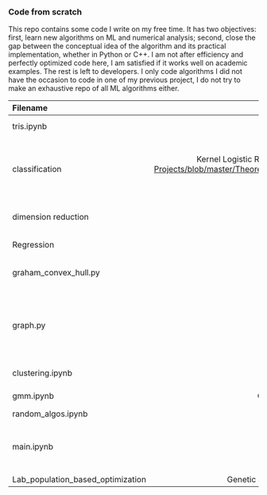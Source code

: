 ### Code from scratch
This repo contains some code I write on my free time. It has two objectives: first, learn new algorithms on ML and numerical analysis; second, close the gap between the conceptual idea of the algorithm and its practical implementation, whether in Python or C++. I am not after efficiency and perfectly optimized code here, I am satisfied if it works well on academic examples. The rest is left to developers. I only code algorithms I did not have the occasion to code in one of my previous project, I do not try to make an exhaustive repo of all ML algorithms either.

| Filename     | Algorithms  |  Returns:    |
| :---        |    :----:   |          ---: |
| tris.ipynb   | Quick sort, Merge sort, Insertion sort, Heap sort  | An array sorted |
| classification  |  Kernel Logistic Regression, kernel k-NN, [SVM](https://github.com/roomate/MVA-Projects/blob/master/Kernel_Methods/Homework/homework2.ipynb), [logistic NN]((https://github.com/roomate/MVA-Projects/blob/master/Theoretical%20Foundations%20of%20Deep%20Learning/TP3_uncertainty_applications.ipynb), [Bayesian logistic NN](https://github.com/roomate/MVA-Projects/blob/master/Theoretical%20Foundations%20of%20Deep%20Learning/TP2_Approximate_Inference.ipynb) & [KFDA](https://github.com/roomate/MVA-Projects/blob/master/Kernel_Methods/Kaggle_challenge/KFDA.py)| A logistic classifer & k-Nearest Neighbours with kernel tricks  |
| dimension reduction | [PCA](https://github.com/roomate/MVA-Projects/blob/master/Kernel_Methods/Homework/homework2.ipynb) | Reduce data dimension |
| Regression | [Ridge Regression](https://github.com/roomate/MVA-Projects/blob/master/Kernel_Methods/Homework/homework2.ipynb), [Bayesian Linear Regression](https://github.com/roomate/MVA-Projects/blob/master/Theoretical%20Foundations%20of%20Deep%20Learning/TP1_Bayesian_Linear_Regression.ipynb), [Kriging](), SVR| Regression model |
| graham\_convex\_hull.py | Graham Algorithm | Convex hull of a cloud points |
| graph.py | BFS, DFS, Dijkstra, Bellman | The shortest path between a source node and all others |
| clustering.ipynb | Hierarchical clustering, kernel KMEAN, DBSCAN | Set of cluster |
| gmm.ipynb | Gaussian Mixture Model & Expectation-Maximization algorithm | Bayesian clustering |
| random\_algos.ipynb | Poisson Process, Gaussian process, and Sampling | |
| main.ipynb |[Sinkhorn's algorithm](https://github.com/roomate/MVA-Projects/blob/master/Optimal_Transport/main.ipynb)| A quasi-optimal map for the Schrodinger problem|
| Lab\_population\_based\_optimization| Genetic algorithm for optimization of scalar objective. Bonus: Inspyred Package||An approximate minimizer| A candidate minimizer |
